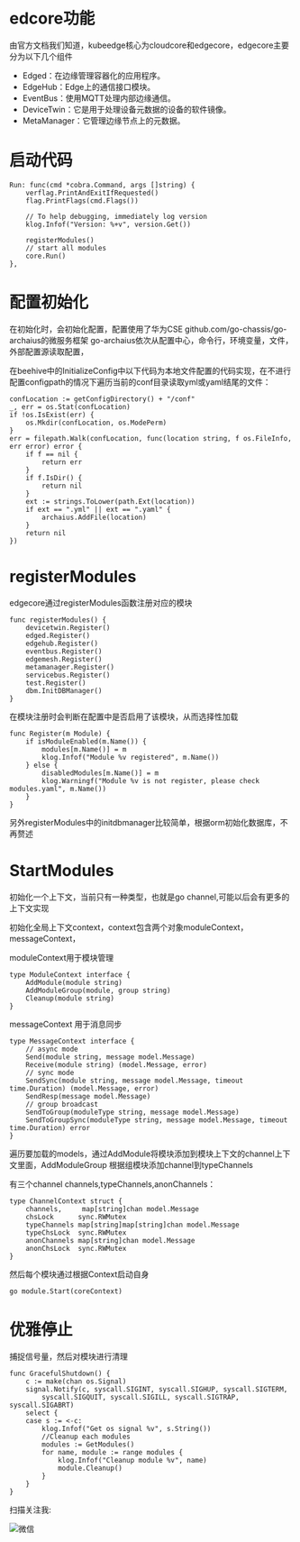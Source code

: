 # edcore功能

由官方文档我们知道，kubeedge核心为cloudcore和edgecore，edgecore主要分为以下几个组件

- Edged：在边缘管理容器化的应用程序。
- EdgeHub：Edge上的通信接口模块。
- EventBus：使用MQTT处理内部边缘通信。
- DeviceTwin：它是用于处理设备元数据的设备的软件镜像。
- MetaManager：它管理边缘节点上的元数据。


# 启动代码
```
Run: func(cmd *cobra.Command, args []string) {
    verflag.PrintAndExitIfRequested()
    flag.PrintFlags(cmd.Flags())

    // To help debugging, immediately log version
    klog.Infof("Version: %+v", version.Get())

    registerModules()
    // start all modules
    core.Run()
},
```

# 配置初始化

在初始化时，会初始化配置，配置使用了华为CSE github.com/go-chassis/go-archaius的微服务框架
go-archaius依次从配置中心，命令行，环境变量，文件，外部配置源读取配置，

在beehive中的InitializeConfig中以下代码为本地文件配置的代码实现，在不进行配置configpath的情况下遍历当前的conf目录读取yml或yaml结尾的文件：

```
confLocation := getConfigDirectory() + "/conf"
_, err = os.Stat(confLocation)
if !os.IsExist(err) {
	os.Mkdir(confLocation, os.ModePerm)
}
err = filepath.Walk(confLocation, func(location string, f os.FileInfo, err error) error {
	if f == nil {
		return err
	}
	if f.IsDir() {
		return nil
	}
	ext := strings.ToLower(path.Ext(location))
	if ext == ".yml" || ext == ".yaml" {
		archaius.AddFile(location)
	}
	return nil
})
```


# registerModules

edgecore通过registerModules函数注册对应的模块

```
func registerModules() {
	devicetwin.Register()
	edged.Register()
	edgehub.Register()
	eventbus.Register()
	edgemesh.Register()
	metamanager.Register()
	servicebus.Register()
	test.Register()
	dbm.InitDBManager()
}
```

在模块注册时会判断在配置中是否启用了该模块，从而选择性加载

```
func Register(m Module) {
	if isModuleEnabled(m.Name()) {
		modules[m.Name()] = m
		klog.Infof("Module %v registered", m.Name())
	} else {
		disabledModules[m.Name()] = m
		klog.Warningf("Module %v is not register, please check modules.yaml", m.Name())
	}
}
```

另外registerModules中的initdbmanager比较简单，根据orm初始化数据库，不再赘述

# StartModules

初始化一个上下文，当前只有一种类型，也就是go channel,可能以后会有更多的上下文实现

初始化全局上下文context，context包含两个对象moduleContext，messageContext，

moduleContext用于模块管理

```
type ModuleContext interface {
	AddModule(module string)
	AddModuleGroup(module, group string)
	Cleanup(module string)
}
```


messageContext 用于消息同步

```
type MessageContext interface {
	// async mode
	Send(module string, message model.Message)
	Receive(module string) (model.Message, error)
	// sync mode
	SendSync(module string, message model.Message, timeout time.Duration) (model.Message, error)
	SendResp(message model.Message)
	// group broadcast
	SendToGroup(moduleType string, message model.Message)
	SendToGroupSync(moduleType string, message model.Message, timeout time.Duration) error
}
```

遍历要加载的models，通过AddModule将模块添加到模块上下文的channel上下文里面，AddModuleGroup 根据组模块添加channel到typeChannels

有三个channel  channels,typeChannels,anonChannels：

```
type ChannelContext struct {
	channels,     map[string]chan model.Message
	chsLock      sync.RWMutex
	typeChannels map[string]map[string]chan model.Message
	typeChsLock  sync.RWMutex
	anonChannels map[string]chan model.Message
	anonChsLock  sync.RWMutex
}
```

然后每个模块通过根据Context启动自身

```
go module.Start(coreContext)
```

# 优雅停止

捕捉信号量，然后对模块进行清理
```
func GracefulShutdown() {
	c := make(chan os.Signal)
	signal.Notify(c, syscall.SIGINT, syscall.SIGHUP, syscall.SIGTERM,
		syscall.SIGQUIT, syscall.SIGILL, syscall.SIGTRAP, syscall.SIGABRT)
	select {
	case s := <-c:
		klog.Infof("Get os signal %v", s.String())
		//Cleanup each modules
		modules := GetModules()
		for name, module := range modules {
			klog.Infof("Cleanup module %v", name)
			module.Cleanup()
		}
	}
}
```

扫描关注我:

![微信](http://q08i5y6c2.bkt.clouddn.com/qrcode_for_gh_7457c3b1bfab_258.jpg)
